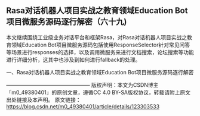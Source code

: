 ## Rasa对话机器人项目实战之教育领域Education Bot项目微服务源码逐行解密（六十九)

本文继续围绕工业级业务对话平台和框架Rasa，对Rasa对话机器人项目实战之教育领域Education Bot项目微服务源码包括使用ResponseSelector针对常见问答等场景进行responses的选择，以及调用微服务来进行文档搜索，论坛搜索等功能进行详细分析，这其中也涉及到如何进行fallback的处理。

一、Rasa对话机器人项目实战之教育领域Education Bot项目微服务源码逐行解密


————————————————
版权声明：本文为CSDN博主「m0_49380401」的原创文章，遵循CC 4.0 BY-SA版权协议，转载请附上原文出处链接及本声明。
原文链接：https://blog.csdn.net/m0_49380401/article/details/123303533
